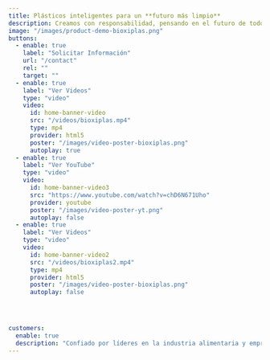 ```yaml
---
title: Plásticos inteligentes para un **futuro más limpio**
description: Creamos con responsabilidad, pensando en el futuro de todos.
image: "/images/product-demo-bioxiplas.png"
buttons:
  - enable: true
    label: "Solicitar Información"
    url: "/contact"
    rel: ""
    target: ""
  - enable: true
    label: "Ver Videos"
    type: "video"
    video:
      id: home-banner-video
      src: "/videos/bioxiplas.mp4"
      type: mp4
      provider: html5
      poster: "/images/video-poster-bioxiplas.png"
      autoplay: true
  - enable: true
    label: "Ver YouTube"
    type: "video"
    video:
      id: home-banner-video3
      src: "https://www.youtube.com/watch?v=chD6N671Uho"
      provider: youtube
      poster: "/images/video-poster-yt.png"
      autoplay: false
  - enable: true
    label: "Ver Videos"
    type: "video"
    video:
      id: home-banner-video2
      src: "/videos/bioxiplas2.mp4"
      type: mp4
      provider: html5
      poster: "/images/video-poster-bioxiplas.png"
      autoplay: false
   



customers:
  enable: true
  description: "Confiado por líderes en la industria alimentaria y empresas que apuestan por un futuro circular"
---
```

